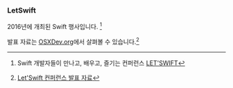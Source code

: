 ### LetSwift

2016년에 개최된 Swift 행사입니다. [^LetSwift]

발표 자료는 [OSXDev.org](http://www.osxdev.org/forum/index.php)에서 살펴볼 수 있습니다.[^OSXDev]

[^LetSwift]: Swift 개발자들이 만나고, 배우고, 즐기는 컨퍼런스 [LET'SWIFT](http://www.letswift.kr/2016/)

[^OSXDev]: [Let'Swift 컨퍼런스 발표 자료](http://www.osxdev.org/forum/index.php?threads/letswift-컨퍼런스.446/#post-3628)
